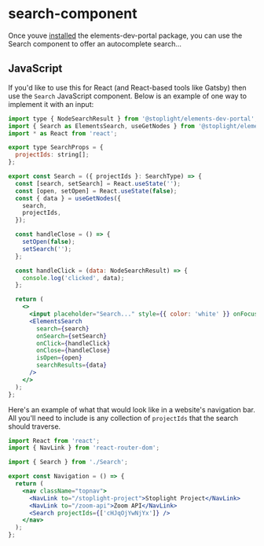 # search-component

Once youve [installed]() the elements-dev-portal package, you can use the Search component to offer an autocomplete search...

## JavaScript

If you'd like to use this for React (and React-based tools like Gatsby) then use the `Search` JavaScript component. Below is an example of one way to implement it with an input:

<!-- title: Search.tsx -->

```jsx
import type { NodeSearchResult } from '@stoplight/elements-dev-portal';
import { Search as ElementsSearch, useGetNodes } from '@stoplight/elements-dev-portal';
import * as React from 'react';

export type SearchProps = {
  projectIds: string[];
};

export const Search = ({ projectIds }: SearchType) => {
  const [search, setSearch] = React.useState('');
  const [open, setOpen] = React.useState(false);
  const { data } = useGetNodes({
    search,
    projectIds,
  });

  const handleClose = () => {
    setOpen(false);
    setSearch('');
  };

  const handleClick = (data: NodeSearchResult) => {
    console.log('clicked', data);
  };

  return (
    <>
      <input placeholder="Search..." style={{ color: 'white' }} onFocus={() => setOpen(true)} />
      <ElementsSearch
        search={search}
        onSearch={setSearch}
        onClick={handleClick}
        onClose={handleClose}
        isOpen={open}
        searchResults={data}
      />
    </>
  );
};
```
Here's an example of what that would look like in a website's navigation bar. All you'll need to include is any collection of `projectIds` that the search should traverse.

<!-- title: Navigation.tsx -->
```jsx
import React from 'react';
import { NavLink } from 'react-router-dom';

import { Search } from './Search';

export const Navigation = () => {
  return (
    <nav className="topnav">
      <NavLink to="/stoplight-project">Stoplight Project</NavLink>
      <NavLink to="/zoom-api">Zoom API</NavLink>
      <Search projectIds={['cHJqOjYwNjYx']} />
    </nav>
  );
};
```
 

